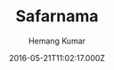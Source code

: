 ---
layout: JamstackTheme
title: Safarnama
github: https://github.com/hemangsk/safarnama
demo: https://hemangsk.github.io/safarnama
author: Hemang Kumar
ssg: Jekyll
date: 2016-05-21T11:02:17.000Z
description: 'Blogging for the free flying spirits  :snowflake: :sunny: :thought_balloon:'
stale: true
---
